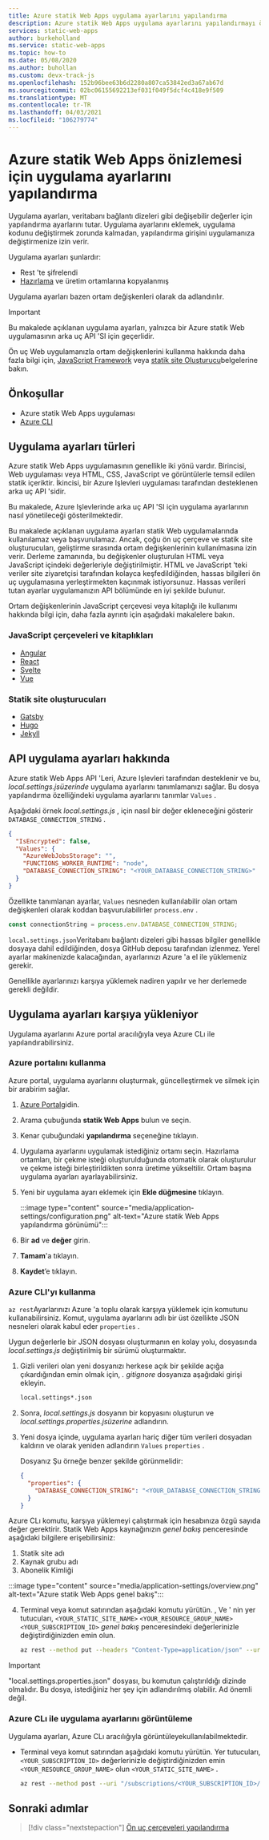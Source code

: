 ```yaml
---
title: Azure statik Web Apps uygulama ayarlarını yapılandırma
description: Azure statik Web Apps uygulama ayarlarını yapılandırmayı öğrenin
services: static-web-apps
author: burkeholland
ms.service: static-web-apps
ms.topic: how-to
ms.date: 05/08/2020
ms.author: buhollan
ms.custom: devx-track-js
ms.openlocfilehash: 152b96bee63b6d2280a807ca53842ed3a67ab67d
ms.sourcegitcommit: 02bc06155692213ef031f049f5dcf4c418e9f509
ms.translationtype: MT
ms.contentlocale: tr-TR
ms.lasthandoff: 04/03/2021
ms.locfileid: "106279774"
---
```

# <a name="configure-application-settings-for-azure-static-web-apps-preview"></a>Azure statik Web Apps önizlemesi için uygulama ayarlarını yapılandırma

Uygulama ayarları, veritabanı bağlantı dizeleri gibi değişebilir değerler için yapılandırma ayarlarını tutar. Uygulama ayarlarını eklemek, uygulama kodunu değiştirmek zorunda kalmadan, yapılandırma girişini uygulamanıza değiştirmenize izin verir.

Uygulama ayarları şunlardır:

- Rest 'te şifrelendi
- [Hazırlama](review-publish-pull-requests.md) ve üretim ortamlarına kopyalanmış

Uygulama ayarları bazen ortam değişkenleri olarak da adlandırılır.

> [!IMPORTANT]
> Bu makalede açıklanan uygulama ayarları, yalnızca bir Azure statik Web uygulamasının arka uç API 'SI için geçerlidir.
>
> Ön uç Web uygulamanızla ortam değişkenlerini kullanma hakkında daha fazla bilgi için, [JavaScript Framework](#javascript-frameworks-and-libraries) veya [statik site Oluşturucu](#static-site-generators)belgelerine bakın.

## <a name="prerequisites"></a>Önkoşullar

- Azure statik Web Apps uygulaması
- [Azure CLI](/cli/azure/install-azure-cli)

## <a name="types-of-application-settings"></a>Uygulama ayarları türleri

Azure statik Web Apps uygulamasının genellikle iki yönü vardır. Birincisi, Web uygulaması veya HTML, CSS, JavaScript ve görüntülerle temsil edilen statik içeriktir. İkincisi, bir Azure Işlevleri uygulaması tarafından desteklenen arka uç API 'sidir.

Bu makalede, Azure Işlevlerinde arka uç API 'SI için uygulama ayarlarının nasıl yönetileceği gösterilmektedir.

Bu makalede açıklanan uygulama ayarları statik Web uygulamalarında kullanılamaz veya başvurulamaz. Ancak, çoğu ön uç çerçeve ve statik site oluşturucuları, geliştirme sırasında ortam değişkenlerinin kullanılmasına izin verir. Derleme zamanında, bu değişkenler oluşturulan HTML veya JavaScript içindeki değerleriyle değiştirilmiştir. HTML ve JavaScript 'teki veriler site ziyaretçisi tarafından kolayca keşfedildiğinden, hassas bilgileri ön uç uygulamasına yerleştirmekten kaçınmak istiyorsunuz. Hassas verileri tutan ayarlar uygulamanızın API bölümünde en iyi şekilde bulunur.

Ortam değişkenlerinin JavaScript çerçevesi veya kitaplığı ile kullanımı hakkında bilgi için, daha fazla ayrıntı için aşağıdaki makalelere bakın.

### <a name="javascript-frameworks-and-libraries"></a>JavaScript çerçeveleri ve kitaplıkları

- [Angular](https://angular.io/guide/build#configuring-application-environments)
- [React](https://create-react-app.dev/docs/adding-custom-environment-variables/)
- [Svelte](https://linguinecode.com/post/how-to-add-environment-variables-to-your-svelte-js-app)
- [Vue](https://cli.vuejs.org/guide/mode-and-env.html)

### <a name="static-site-generators"></a>Statik site oluşturucuları

- [Gatsby](https://www.gatsbyjs.org/docs/environment-variables/)
- [Hugo](https://gohugo.io/getting-started/configuration/)
- [Jekyll](https://jekyllrb.com/docs/configuration/environments/)

## <a name="about-api-app-settings"></a>API uygulama ayarları hakkında

Azure statik Web Apps API 'Leri, Azure Işlevleri tarafından desteklenir ve bu, _local.settings.jsüzerinde_ uygulama ayarlarını tanımlamanızı sağlar. Bu dosya yapılandırma özelliğindeki uygulama ayarlarını tanımlar `Values` .

Aşağıdaki örnek _local.settings.js_ , için nasıl bir değer ekleneceğini gösterir `DATABASE_CONNECTION_STRING` .

```json
{
  "IsEncrypted": false,
  "Values": {
    "AzureWebJobsStorage": "",
    "FUNCTIONS_WORKER_RUNTIME": "node",
    "DATABASE_CONNECTION_STRING": "<YOUR_DATABASE_CONNECTION_STRING>"
  }
}
```

Özellikte tanımlanan ayarlar, `Values` nesneden kullanılabilir olan ortam değişkenleri olarak koddan başvurulabilirler `process.env` .

```js
const connectionString = process.env.DATABASE_CONNECTION_STRING;
```

`local.settings.json`Veritabanı bağlantı dizeleri gibi hassas bilgiler genellikle dosyaya dahil edildiğinden, dosya GitHub deposu tarafından izlenmez. Yerel ayarlar makinenizde kalacağından, ayarlarınızı Azure 'a el ile yüklemeniz gerekir.

Genellikle ayarlarınızı karşıya yüklemek nadiren yapılır ve her derlemede gerekli değildir.

## <a name="uploading-application-settings"></a>Uygulama ayarları karşıya yükleniyor

Uygulama ayarlarını Azure portal aracılığıyla veya Azure CLı ile yapılandırabilirsiniz.

### <a name="using-the-azure-portal"></a>Azure portalını kullanma

Azure portal, uygulama ayarlarını oluşturmak, güncelleştirmek ve silmek için bir arabirim sağlar.

1. [Azure Portal](https://portal.azure.com)gidin.

1. Arama çubuğunda **statik Web Apps** bulun ve seçin.

1. Kenar çubuğundaki **yapılandırma** seçeneğine tıklayın.

1. Uygulama ayarlarını uygulamak istediğiniz ortamı seçin. Hazırlama ortamları, bir çekme isteği oluşturulduğunda otomatik olarak oluşturulur ve çekme isteği birleştirildikten sonra üretime yükseltilir. Ortam başına uygulama ayarları ayarlayabilirsiniz.

1. Yeni bir uygulama ayarı eklemek için **Ekle düğmesine** tıklayın.

    :::image type="content" source="media/application-settings/configuration.png" alt-text="Azure statik Web Apps yapılandırma görünümü":::

1. Bir **ad** ve **değer** girin.

1. **Tamam**'a tıklayın.

1. **Kaydet**’e tıklayın.

### <a name="using-the-azure-cli"></a>Azure CLI'yı kullanma

`az rest`Ayarlarınızı Azure 'a toplu olarak karşıya yüklemek için komutunu kullanabilirsiniz. Komut, uygulama ayarlarını adlı bir üst özellikte JSON nesneleri olarak kabul eder `properties` .

Uygun değerlerle bir JSON dosyası oluşturmanın en kolay yolu, dosyasında _local.settings.js_ değiştirilmiş bir sürümü oluşturmaktır.

1. Gizli verileri olan yeni dosyanızı herkese açık bir şekilde açığa çıkardığından emin olmak için, _. gitignore_ dosyanıza aşağıdaki girişi ekleyin.

   ```bash
   local.settings*.json
   ```

2. Sonra, _local.settings.js_ dosyanın bir kopyasını oluşturun ve _local.settings.properties.jsüzerine_ adlandırın.

3. Yeni dosya içinde, uygulama ayarları hariç diğer tüm verileri dosyadan kaldırın ve olarak yeniden adlandırın `Values` `properties` .

   Dosyanız Şu örneğe benzer şekilde görünmelidir:

   ```json
   {
     "properties": {
       "DATABASE_CONNECTION_STRING": "<YOUR_DATABASE_CONNECTION_STRING>"
     }
   }
   ```

Azure CLı komutu, karşıya yüklemeyi çalıştırmak için hesabınıza özgü sayıda değer gerektirir. Statik Web Apps kaynağınızın _genel bakış_ penceresinde aşağıdaki bilgilere erişebilirsiniz:

1. Statik site adı
2. Kaynak grubu adı
3. Abonelik Kimliği

:::image type="content" source="media/application-settings/overview.png" alt-text="Azure statik Web Apps genel bakış":::

4. Terminal veya komut satırından aşağıdaki komutu yürütün. , Ve ' nin yer tutucuları, `<YOUR_STATIC_SITE_NAME>` `<YOUR_RESOURCE_GROUP_NAME>` `<YOUR_SUBSCRIPTION_ID>` _genel bakış_ penceresindeki değerlerinizle değiştirdiğinizden emin olun.

   ```bash
   az rest --method put --headers "Content-Type=application/json" --uri "/subscriptions/<YOUR_SUBSCRIPTION_ID>/resourceGroups/<YOUR_RESOURCE_GROUP_NAME>/providers/Microsoft.Web/staticSites/<YOUR_STATIC_SITE_NAME>/config/functionappsettings?api-version=2019-12-01-preview" --body @local.settings.properties.json
   ```

> [!IMPORTANT]
> "local.settings.properties.json" dosyası, bu komutun çalıştırıldığı dizinde olmalıdır. Bu dosya, istediğiniz her şey için adlandırılmış olabilir. Ad önemli değil.

### <a name="view-application-settings-with-the-azure-cli"></a>Azure CLı ile uygulama ayarlarını görüntüleme

Uygulama ayarları, Azure CLı aracılığıyla görüntüleyekullanılabilmektedir.

- Terminal veya komut satırından aşağıdaki komutu yürütün. Yer tutucuları, `<YOUR_SUBSCRIPTION_ID>` değerlerinizle değiştirdiğinizden emin `<YOUR_RESOURCE_GROUP_NAME>` olun `<YOUR_STATIC_SITE_NAME>` .

   ```bash
   az rest --method post --uri "/subscriptions/<YOUR_SUBSCRIPTION_ID>/resourceGroups/<YOUR_RESOURCE_GROUP_NAME>/providers/Microsoft.Web/staticSites/<YOUR_STATIC_SITE_NAME>/listFunctionAppSettings?api-version=2019-12-01-preview"
   ```

## <a name="next-steps"></a>Sonraki adımlar

> [!div class="nextstepaction"]
> [Ön uç çerçeveleri yapılandırma](front-end-frameworks.md)
